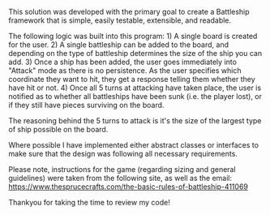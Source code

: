 
This solution was developed with the primary goal to create a Battleship framework that is simple, easily testable, extensible, and readable.

The following logic was built into this program:
	1) A single board is created for the user.
	2) A single battleship can be added to the board, and depending on the type of battleship determines the size of the ship you can add.
	3) Once a ship has been added, the user goes immediately into "Attack" mode as there is no persistence. As the user specifies which
	coordinate they want to hit, they get a response telling them whether they have hit or not.
	4) Once all 5 turns at attacking have taken place, the user is notified as to whether all battleships have been sunk (i.e. the player lost),
	or if they still have pieces surviving on the board.

The reasoning behind the 5 turns to attack is it's the size of the largest type of ship possible on the board.

Where possible I have implemented either abstract classes or interfaces to make sure that the design was following all necessary requirements.

Please note, instructions for the game (regarding sizing and general guidelines) were
taken from the following site, as well as the email: https://www.thesprucecrafts.com/the-basic-rules-of-battleship-411069

Thankyou for taking the time to review my code!
